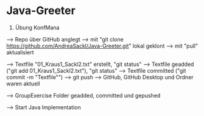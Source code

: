 # Java-Greeter

1. Übung KonfMana

--> Repo über GitHub anglegt
--> mit "git clone https://github.com/AndreaSackl/Java-Greeter.git" lokal geklont
--> mit "pull" aktualisiert

--> Textfile "01_Kraus1_Sackl2.txt" erstellt, "git status"
--> Textfile geadded ("git add 01_Kraus1_Sackl2.txt"), "git status"
--> Textfile committed ("git commit -m "Textfile"")
--> git push
--> GitHub, GitHub Desktop und Ordner waren aktuell

--> GroupExercise Folder geadded, committed und gepushed

--> Start Java Implementation
